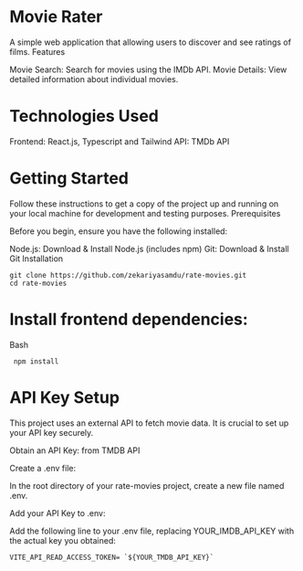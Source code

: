 # Movie Rater

A simple web application that allowing users to discover and see ratings of films.
Features

  Movie Search: Search for movies using the IMDb API.
  Movie Details: View detailed information about individual movies.
  
# Technologies Used

  Frontend: React.js, Typescript and Tailwind
  API: TMDb API

# Getting Started

Follow these instructions to get a copy of the project up and running on your local machine for development and testing purposes.
Prerequisites

Before you begin, ensure you have the following installed:

  Node.js: Download & Install Node.js (includes npm)
  Git: Download & Install Git
Installation

    git clone https://github.com/zekariyasamdu/rate-movies.git
    cd rate-movies

#  Install frontend dependencies:
Bash

     npm install

# API Key Setup

This project uses an external API to fetch movie data. It is crucial to set up your API key securely.

  Obtain an API Key: from TMDB API
      
  Create a .env file:

  In the root directory of your rate-movies project, create a new file named .env.

  Add your API Key to .env:

  Add the following line to your .env file, replacing YOUR_IMDB_API_KEY with the actual key you obtained:

    VITE_API_READ_ACCESS_TOKEN= `${YOUR_TMDB_API_KEY}`
